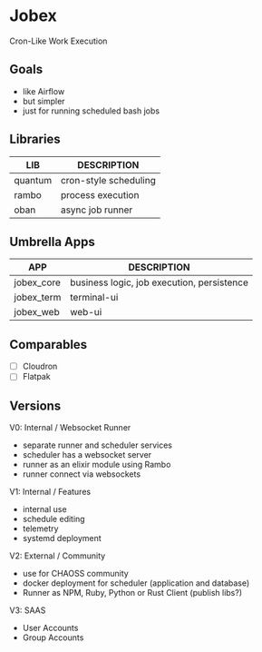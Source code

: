 # Jobex

Cron-Like Work Execution

## Goals

- like Airflow
- but simpler
- just for running scheduled bash jobs

## Libraries

| LIB       | DESCRIPTION           |
|-----------|-----------------------|
| quantum   | cron-style scheduling |
| rambo     | process execution     |
| oban      | async job runner      |

## Umbrella Apps

| APP        | DESCRIPTION                                |
|------------|--------------------------------------------|
| jobex_core | business logic, job execution, persistence |
| jobex_term | terminal-ui                                |
| jobex_web  | web-ui                                     |

## Comparables

- [ ] Cloudron
- [ ] Flatpak

## Versions

V0: Internal / Websocket Runner
- separate runner and scheduler services
- scheduler has a websocket server
- runner as an elixir module using Rambo
- runner connect via websockets

V1: Internal / Features
- internal use
- schedule editing
- telemetry
- systemd deployment

V2: External / Community
- use for CHAOSS community
- docker deployment for scheduler (application and database)
- Runner as NPM, Ruby, Python or Rust Client (publish libs?)

V3: SAAS
- User Accounts
- Group Accounts
